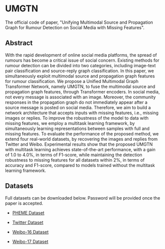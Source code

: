 # UMGTN
The official code of paper, "Unifying Multimodal Source and Propagation Graph for Rumour Detection on Social Media with Missing Features".

## Abstract

With the rapid development of online social media platforms, the spread of rumours has become a critical issue of social concern. Existing methods for rumour detection can be divided into two categories, including image-text pair classification and source-reply graph classification. In this paper, we simultaneously exploit multimodal source and propagation graph features for rumour classification. We propose a Unified Multimodal Graph Transformer Network, namely UMGTN, to fuse the multimodal source and propagation graph features, through Transformer encoders. In social media, not every message is associated with an image. Moreover, the community responses in the propagation graph do not immediately appear after a source message is posted on social media. Therefore, we aim to build a network architecture that accepts inputs with missing features, i.e., missing images or replies. To improve the robustness of the model to data with missing features, we employ a multitask learning framework, by simultaneously learning representations between samples with full and missing features. To evaluate the performance of the proposed method, we extend four real-world datasets, by recovering the images and replies from Twitter and Weibo. Experimental results show that the proposed UMGTN with multitask learning achieves state-of-the-art performance, with a gain of 1.0 to 4.0%, in terms of F1-score, while maintaining the detection robustness to missing features for all datasets within 2%, in terms of accuracy and F1-score, compared to models trained without the multitask learning framework.

## Datasets

Full datasets can be downloaded below. Password will be provided once the paper is accepted.

- [PHEME Dataset](https://connectpolyu-my.sharepoint.com/:u:/g/personal/15083269d_connect_polyu_hk/EWMDKoZhXfNBsjZy0IHwss0B50OhrxctkUWbAiOpq3cuXQ?e=XcTKgo)

- [Twitter Dataset](https://connectpolyu-my.sharepoint.com/:u:/g/personal/15083269d_connect_polyu_hk/EXvz_v8eypRPpa9tGDh79MsB9rPvDrmlNZBwPrh8zHt38w?e=JvNJsl)

- [Weibo-16 Dataset](https://connectpolyu-my.sharepoint.com/:u:/g/personal/15083269d_connect_polyu_hk/EU5duP8NOKtOlvHmpCLp0dEB06TYkwWfhUUyyMEvkFQN1A?e=P8bNqP)

- [Weibo-17 Dataset](https://connectpolyu-my.sharepoint.com/:u:/g/personal/15083269d_connect_polyu_hk/EQfnvtPJPU9DmmyRp1UST8UBjK-MolS9mx2DevZJ8vgoEg?e=SXCxQJ)
